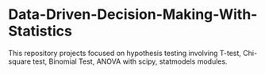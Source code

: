 # Data-Driven-Decision-Making-With-Statistics
This repository projects focused on hypothesis testing involving T-test, Chi-square test, Binomial Test, ANOVA  with scipy, statmodels modules.
